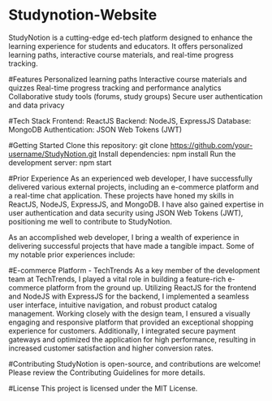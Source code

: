 # Studynotion-Website
StudyNotion is a cutting-edge ed-tech platform designed to enhance the learning experience for students and educators. It offers personalized learning paths, interactive course materials, and real-time progress tracking.

#Features
Personalized learning paths
Interactive course materials and quizzes
Real-time progress tracking and performance analytics
Collaborative study tools (forums, study groups)
Secure user authentication and data privacy

#Tech Stack
Frontend: ReactJS
Backend: NodeJS, ExpressJS
Database: MongoDB
Authentication: JSON Web Tokens (JWT)

#Getting Started
Clone this repository: git clone https://github.com/your-username/StudyNotion.git
Install dependencies: npm install
Run the development server: npm start

#Prior Experience
As an experienced web developer, I have successfully delivered various external projects, including an e-commerce platform and a real-time chat application. These projects have honed my skills in ReactJS, NodeJS, ExpressJS, and MongoDB. I have also gained expertise in user authentication and data security using JSON Web Tokens (JWT), positioning me well to contribute to StudyNotion.

As an accomplished web developer, I bring a wealth of experience in delivering successful projects that have made a tangible impact. Some of my notable prior experiences include:

#E-commerce Platform - TechTrends
As a key member of the development team at TechTrends, I played a vital role in building a feature-rich e-commerce platform from the ground up. Utilizing ReactJS for the frontend and NodeJS with ExpressJS for the backend, I implemented a seamless user interface, intuitive navigation, and robust product catalog management. Working closely with the design team, I ensured a visually engaging and responsive platform that provided an exceptional shopping experience for customers. Additionally, I integrated secure payment gateways and optimized the application for high performance, resulting in increased customer satisfaction and higher conversion rates.

#Contributing
StudyNotion is open-source, and contributions are welcome! Please review the Contributing Guidelines for more details.

#License
This project is licensed under the MIT License.
